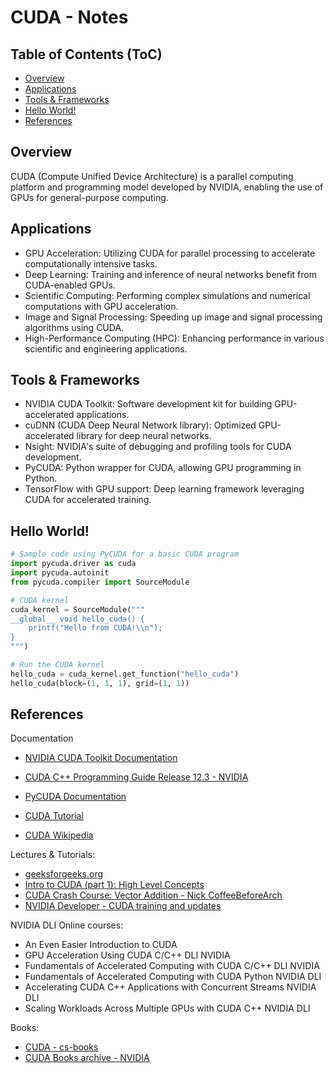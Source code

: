 # CUDA - Notes

## Table of Contents (ToC)
- [Overview](#overview)
- [Applications](#applications)
- [Tools \& Frameworks](#tools--frameworks)
- [Hello World!](#hello-world)
- [References](#references)


## Overview

CUDA (Compute Unified Device Architecture) is a parallel computing platform and programming model developed by NVIDIA, enabling the use of GPUs for general-purpose computing.

## Applications

- GPU Acceleration: Utilizing CUDA for parallel processing to accelerate computationally intensive tasks.
- Deep Learning: Training and inference of neural networks benefit from CUDA-enabled GPUs.
- Scientific Computing: Performing complex simulations and numerical computations with GPU acceleration.
- Image and Signal Processing: Speeding up image and signal processing algorithms using CUDA.
- High-Performance Computing (HPC): Enhancing performance in various scientific and engineering applications.

## Tools & Frameworks

- NVIDIA CUDA Toolkit: Software development kit for building GPU-accelerated applications.
- cuDNN (CUDA Deep Neural Network library): Optimized GPU-accelerated library for deep neural networks.
- Nsight: NVIDIA's suite of debugging and profiling tools for CUDA development.
- PyCUDA: Python wrapper for CUDA, allowing GPU programming in Python.
- TensorFlow with GPU support: Deep learning framework leveraging CUDA for accelerated training.
  
## Hello World!

```python
# Sample code using PyCUDA for a basic CUDA program
import pycuda.driver as cuda
import pycuda.autoinit
from pycuda.compiler import SourceModule

# CUDA kernel
cuda_kernel = SourceModule("""
__global__ void hello_cuda() {
    printf("Hello from CUDA!\\n");
}
""")

# Run the CUDA kernel
hello_cuda = cuda_kernel.get_function("hello_cuda")
hello_cuda(block=(1, 1, 1), grid=(1, 1))
```

## References

Documentation

- [NVIDIA CUDA Toolkit Documentation](https://docs.nvidia.com/cuda/)
- [CUDA C++ Programming Guide Release 12.3 - NVIDIA](https://docs.nvidia.com/cuda/pdf/CUDA_C_Programming_Guide.pdf)
- [PyCUDA Documentation](https://documen.tician.de/pycuda/)

- [CUDA Tutorial](https://cuda-tutorial.readthedocs.io/en/latest/)

- [CUDA Wikipedia](https://en.wikipedia.org/wiki/CUDA)

Lectures & Tutorials: 

- [geeksforgeeks.org](https://www.geeksforgeeks.org/introduction-to-cuda-programming/)
- [Intro to CUDA (part 1): High Level Concepts](https://www.youtube.com/watch?v=4APkMJdiudU&list=PLC6u37oFvF40BAm7gwVP7uDdzmW83yHPe)
- [CUDA Crash Course: Vector Addition - Nick CoffeeBeforeArch](https://www.youtube.com/watch?v=2NgpYFdsduY&list=PLxNPSjHT5qvtYRVdNN1yDcdSl39uHV_sU)
- [NVIDIA Developer - CUDA training and updates](https://www.youtube.com/watch?v=Iuy_RAvguBM&list=PL5B692fm6--vScfBaxgY89IRWFzDt0Khm)

NVIDIA DLI Online courses: 

- An Even Easier Introduction to CUDA
- GPU Acceleration Using CUDA C/C++ DLI NVIDIA
- Fundamentals of Accelerated Computing with CUDA C/C++ DLI NVIDIA
- Fundamentals of Accelerated Computing with CUDA Python NVIDIA DLI
- Accelerating CUDA C++ Applications with Concurrent Streams NVIDIA DLI
- Scaling Workloads Across Multiple GPUs with CUDA C++ NVIDIA DLI


Books: 

- [CUDA - cs-books](https://github.com/afondiel/cs-books/tree/main/computer-science/programming/cuda)
- [CUDA Books archive - NVIDIA](https://developer.nvidia.com/cuda-books-archive)

